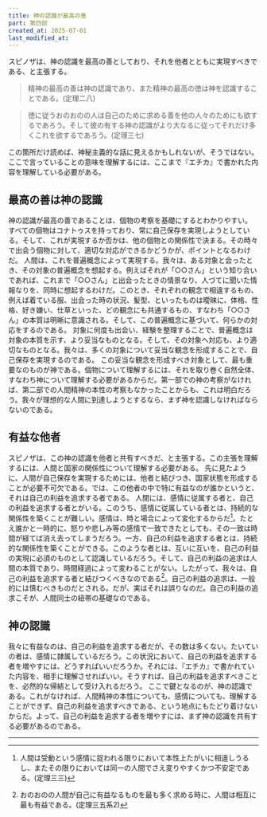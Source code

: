 ```yaml
---
title: 神の認識が最高の善
part: 第四部
created_at: 2025-07-01
last_modified_at: 
---
```


スピノザは、神の認識を最高の善としており、それを他者とともに実現すべきである、と主張する。

>精神の最高の善は神の認識であり、また精神の最高の徳は神を認識することである。(定理二八)

>徳に従うおのおのの人は自己のために求める善を他の人々のためにも欲するであろう。そして彼の有する神の認識がより大なるに従ってそれだけ多くこれを欲するであろう。(定理三七)

この箇所だけ読めば、神秘主義的な話に見えるかもしれないが、そうではない。ここで言っていることの意味を理解するには、ここまで『エチカ』で書かれた内容を理解している必要がある。

## 最高の善は神の認識

神の認識が最高の善であることは、個物の考察を基礎にするとわかりやすい。
すべての個物はコナトゥスを持っており、常に自己保存を実現しようとしている。そして、これが実現するか否かは、他の個物との関係性で決まる。その時々で出会う個物に対して、適切な対応ができるかどうかが、ポイントとなるわけだ。
人間は、これを普遍概念によって実現する。我々は、ある対象と会ったとき、その対象の普遍概念を想起する。例えばそれが「○○さん」という知り合いであれば、これまで「○○さん」と出会ったときの情景なり、人づてに聞いた情報なりを、同時に想起するわけだ。このとき、それぞれの観念で相違するもの、例えば着ている服、出会った時の状況、髪型、といったものは曖昧に、体格、性格、好き嫌い、仕草といった、どの観念にも共通するもの、すなわち「○○さん」の本質は明晰に意識される。そして、この普遍概念に基づいて、何らかの対応をするのである。
対象に何度も出会い、経験を整理することで、普遍概念は対象の本質を示す、より妥当なものとなる。そして、その対象へ対応も、より適切なものとなる。我々は、多くの対象について妥当な観念を形成することで、自己保存を実現するのである。
この妥当な観念を形成すべき対象として、最も重要なのものが神である。個物について理解するには、それを取り巻く自然全体、すなわち神について理解する必要があるからだ。第一部での神の考察がなければ、第二部での人間精神の本性の考察もなかったことからも、これは明白だろう。我々が理想的な人間に到達しようとするなら、まず神を認識しなければならないのである。

## 有益な他者

スピノザは、この神の認識を他者と共有すべきだ、と主張する。この主張を理解するには、人間と国家の関係性について理解する必要がある。
先に見たように、人間が自己保存を実現するためには、他者と結びつき、国家状態を形成することが必要不可欠である。では、この他者の中で特に有益なのが誰かというと、それは自己の利益を追求する者である。
人間には、感情に従属する者と、自己の利益を追求する者とがいる。このうち、感情に従属している者とは、持続的な関係性を築くことが難しい。感情は、時と場合によって変化するからだ[^ref3-3-1]。たとえ誰かと一時的に、怒りや悲しみ等の感情で一致できたとしても、その一致は時間が経てば消え去ってしまうだろう。一方、自己の利益を追求する者とは、持続的な関係性を築くことができる。このような者とは、互いに互いを、自己の利益の実現に必須のものとして認識しているだろう。そして、自己の利益の追求は人間の本質であり、時間経過によって変わることがない。したがって、我々は、自己の利益を追求する者と結びつくべきなのである[^ref3-3-2]。自己の利益の追求は、一般的には慎むべきものだとされる。だが、実はそれは誤りなのだ。自己の利益の追求こそが、人間同士の紐帯の基礎なのである。

[^ref3-3-1]:人間は受動という感情に捉われる限りにおいて本性上たがいに相違しうるし、またその限りにおいては同一の人間でさえ変りやすくかつ不安定である。(定理三三)

[^ref3-3-2]:おのおのの人間が自己に有益なるものを最も多く求める時に、人間は相互に最も有益である。(定理三五系2)

## 神の認識

我々に有益なのは、自己の利益を追求する者だが、その数は多くない。たいていの者は、感情に隷属しているだろう。この状況において、自己の利益を追求する者を増やすには、どうすればいいだろうか。それには、『エチカ』で書かれていた内容を、相手に理解させればいい。そうすれば、自己の利益を追求すべきことを、必然的な帰結として受け入れるだろう。
ここで鍵となるのが、神の認識である。これがなければ、人間精神の本性についても、感情についても、理解することができず、自己の利益を追求すべきである、という地点にもたどり着けないからだ。よって、自己の利益を追求する者を増やすには、まず神の認識を共有する必要があるのである。

---